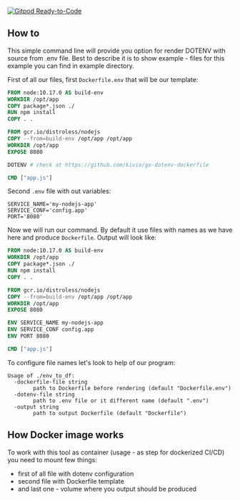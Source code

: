 [![Gitpod Ready-to-Code](https://img.shields.io/badge/Gitpod-Ready--to--Code-blue?logo=gitpod)](https://gitpod.io/#https://github.com/kivio/go-dotenv-dockerfile) 

## How to ##

This simple command line will provide you option for render DOTENV with source from .env file.
Best to describe it is to show example - files for this example you can find in example directory.

First of all our files, first `Dockerfile.env` that will be our template:

```Dockerfile
FROM node:10.17.0 AS build-env
WORKDIR /opt/app
COPY package*.json ./
RUN npm install
COPY . .

FROM gcr.io/distroless/nodejs
COPY --from=build-env /opt/app /opt/app
WORKDIR /opt/app
EXPOSE 8080

DOTENV # check at https://github.com/kivio/go-dotenv-dockerfile

CMD ["app.js"]
```

Second `.env` file with out variables:

```
SERVICE_NAME='my-nodejs-app'
SERVICE_CONF='config.app'
PORT='8080'
```

Now we will run our command. By default it use files with names as we have here and produce `Dockerfile`.
Output will look like:

```Dockerfile
FROM node:10.17.0 AS build-env
WORKDIR /opt/app
COPY package*.json ./
RUN npm install
COPY . .

FROM gcr.io/distroless/nodejs
COPY --from=build-env /opt/app /opt/app
WORKDIR /opt/app
EXPOSE 8080

ENV SERVICE_NAME my-nodejs-app
ENV SERVICE_CONF config.app
ENV PORT 8080

CMD ["app.js"]
```

To configure file names let's look to help of our program:

```ShellSession
Usage of ./env_to_df:
  -dockerfile-file string
        path to Dockerfile before rendering (default "Dockerfile.env")
  -dotenv-file string
        path to .env file or it different name (default ".env")
  -output string
        path to output Dockerfile (default "Dockerfile")
```

## How Docker image works ##

To work with this tool as container (usage - as step for dockerized CI/CD) you need to mount few things:
* first of all file with dotenv configuration
* second file with Dockerfile template
* and last one - volume where you output should be produced